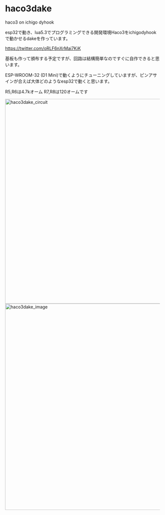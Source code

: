 # haco3dake
haco3 on ichigo dyhook

esp32で動き、lua5.3でプログラミングできる開発環境Haco3をichigodyhookで動かせるdakeを作っています。

https://twitter.com/oRLF6nXrMai7KiK

基板も作って頒布する予定ですが、回路は結構簡単なのですぐに自作できると思います。

ESP-WROOM-32 (D1 Mini)で動くようにチューニングしていますが、ピンアサインが合えば大体どのようなesp32で動くと思います。

R5,R6は4.7kオーム
R7,R8は120オームです

<img width="666" alt="haco3dake_circuit" src="https://github.com/dentaro/haco3dake/assets/77978725/7ce8ede0-fe56-4fcb-b7c6-ffab06beb675">

<img width="671" alt="haco3dake_image" src="https://github.com/dentaro/haco3dake/assets/77978725/30eccf07-4129-436c-832d-f2368a9155dc">


